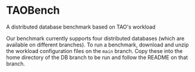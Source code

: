 # TAOBench
A distributed database benchmark based on TAO's workload

Our benchmark currently supports four distributed databases (which are available on different branches). To run a benchmark, download and unzip the workload configuration files on the `main` branch. Copy these into the home directory of the DB branch to be run and follow the README on that branch.
